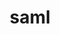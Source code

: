 ---
layout: landing_page
sidebar: qq_cli_command_reference_sidebar
summary: Listing of commands for saml
title: saml
zendesk_source: qq CLI Command Guide

---